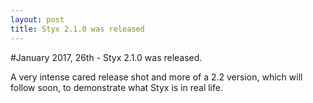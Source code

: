 ```yaml
---
layout: post
title: Styx 2.1.0 was released
---
```


#January 2017, 26th - Styx 2.1.0 was released.

A very intense cared release shot and more of a 2.2 version, which will follow soon, to demonstrate what Styx is in real life.